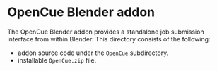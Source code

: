 # OpenCue Blender addon

The OpenCue Blender addon provides a standalone job submission interface 
from within Blender. This directory consists of the following:

- addon source code under the `OpenCue`
subdirectory.
- installable `OpenCue.zip` file.


